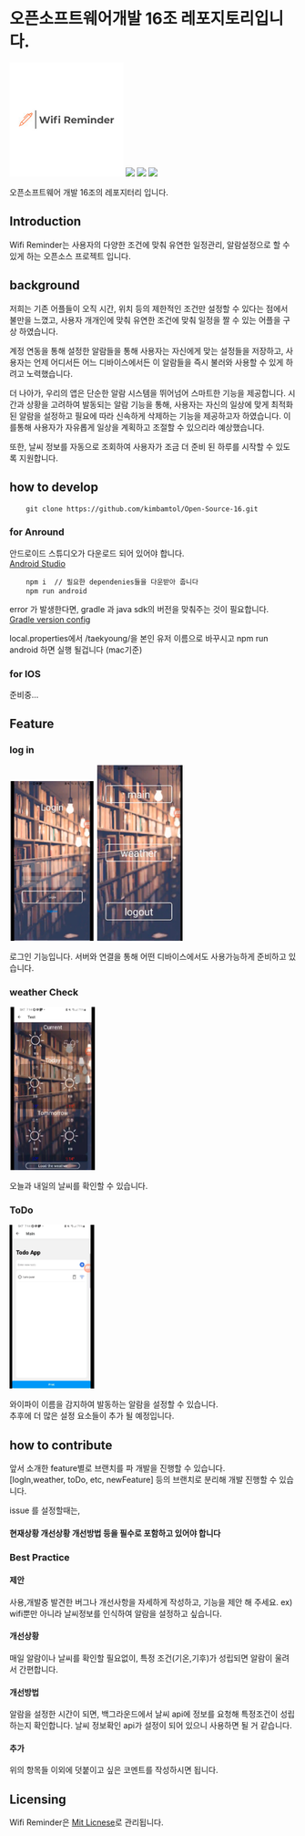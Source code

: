 # 오픈소프트웨어개발 16조 레포지토리입니다.


<img src="./alarm/imageCanForReadme/logo.jpeg"  width="200" alt="logo">

<img src="https://img.shields.io/badge/React Native-61DAFB?style=for-the-badge&logo=&logoColor=white">
<img src="https://img.shields.io/badge/Android Studio-3DDC84?style=for-the-badge&logo=&logoColor=white">
<img src="https://img.shields.io/badge/expo-000020?style=for-the-badge&logo=&logoColor=white">

오픈소프트웨어 개발  16조의 레포지터리 입니다.


## Introduction

Wifi Reminder는 사용자의 다양한 조건에 맞춰 유연한 일정관리, 알람설정으로 할 수 있게 하는 오픈소스 프로젝트 입니다.

## background

저희는 기존 어플들이 오직 시간, 위치 등의 제한적인 조건만 설정할 수 있다는 점에서 불만을 느꼈고, 사용자 개개인에 맞춰 유연한 조건에 맞춰 일정을 짤 수 있는 어플을 구상 하였습니다.

계정 연동을 통해 설정한 알람들을 통해 사용자는 자신에게 맞는 설정들을 저장하고, 사용자는 언제 어디서든 어느 디바이스에서든 이 알람들을 즉시 불러와 사용할 수 있게 하려고 노력했습니다.

더 나아가, 우리의 앱은 단순한 알람 시스템을 뛰어넘어 스마트한 기능을 제공합니다. 시간과 상황을 고려하여 발동되는 알람 기능을 통해, 사용자는 자신의 일상에 맞게 최적화된 알람을 설정하고 필요에 따라 신속하게 삭제하는 기능을 제공하고자 하였습니다. 이를통해 사용자가 자유롭게 일상을 계획하고 조절할 수 있으리라 예상했습니다.

또한, 날씨 정보를 자동으로 조회하여 사용자가 조금 더 준비 된 하루를 시작할 수 있도록 지원합니다.

## how to develop

```
    git clone https://github.com/kimbamtol/Open-Source-16.git
```

### for Anround

안드로이드 스튜디오가 다운로드 되어 있어야 합니다.  
[Android Studio](https://developer.android.com/studio?gclid=CjwKCAiAx_GqBhBQEiwAlDNAZrEuY5uKb6-zGLpf4XJco0gLqfaAQxA61ZUer-XsdQ34_ErE9PGV0RoCjX8QAvD_BwE&gclsrc=aw.ds&hl=ko "Android")

```
    npm i  // 필요한 dependenies들을 다운받아 줍니다
    npm run android
```

error 가 발생한다면, gradle 과 java sdk의 버전을 맞춰주는 것이 필요합니다.  
[Gradle version config](https://docs.gradle.org/current/userguide/compatibility.html#:~:text=A%20Java%20version%20between%208,versions%20are%20not%20yet%20supported. "gradle")

local.properties에서 /taekyoung/을 본인 유저 이름으로 바꾸시고
npm run android 하면 실행 될겁니다 (mac기준)

### for IOS

준비중...

## Feature

### **log in**

<img src="./alarm/imageCanForReadme/logIn.png" width="150px" >      
<img src="./alarm/imageCanForReadme/mainPage.png" width="150px">

로그인 기능입니다. 서버와 연결을 통해 어떤 디바이스에서도 사용가능하게 준비하고 있습니다.

### weather Check

<img src="./alarm/imageCanForReadme/weather.png" width="150px">
   
오늘과 내일의 날씨를 확인할 수 있습니다.

### ToDo

<img src="./alarm/imageCanForReadme/toDo.png" width="150px">

와이파이 이름을 감지하여 발동하는 알람을 설정할 수 있습니다.  
추후에 더 많은 설정 요소들이 추가 될 예정입니다.

## how to contribute

앞서 소개한 feature별로 브랜치를 파 개발을 진행할 수 있습니다.  
[logIn,weather, toDo, etc, newFeature] 등의 브랜치로 분리해 개발 진행할 수 있습니다.

issue 를 설정할때는,

#### 현재상황 개선상황 개선방법 등을 필수로 포함하고 있어야 합니다

### Best Practice

#### 제안
사용,개발중 발견한 버그나 개선사항을 자세하게 작성하고, 기능을 제안 해 주세요.
ex) wifi뿐만 아니라 날씨정보를 인식하여 알람을 설정하고 싶습니다.

#### 개선상황 
매일 알람이나 날씨를 확인할 필요없이, 특정 조건(기온,기후)가 성립되면 알람이 울려서 간편합니다.

#### 개선방법
알람을 설정한 시간이 되면, 백그라운드에서 날씨 api에 정보를 요청해 특정조건이 성립하는지 확인합니다. 
날씨 정보확인 api가 설정이 되어 있으니 사용하면 될 거 같습니다.

#### 추가 
위의 항목들 이외에 덧붙이고 싶은 코멘트를 작성하시면 됩니다. 

## Licensing

Wifi Reminder은 [Mit Licnese](https://github.com/PowerShell/PowerShell/blob/master/LICENSE.txt "MIt")로 관리됩니다.

